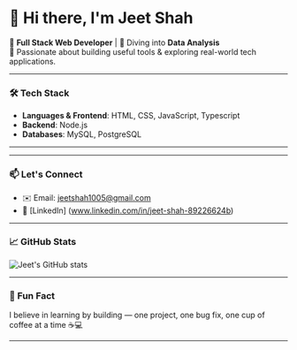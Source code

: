 # 👋 Hi there, I'm Jeet Shah

🎯 **Full Stack Web Developer** | 🌊 Diving into **Data Analysis**  
🔧 Passionate about building useful tools & exploring real-world tech applications.

---

### 🛠️ Tech Stack
- **Languages & Frontend**: HTML, CSS, JavaScript, Typescript
- **Backend**: Node.js
- **Databases**: MySQL, PostgreSQL  

---

---

### 📫 Let's Connect
- ✉️ Email: [jeetshah1005@gmail.com](mailto:jeetshah1005@gmail.com)  
- 🔗 [LinkedIn] (www.linkedin.com/in/jeet-shah-89226624b) 

---

### 📈 GitHub Stats
![Jeet's GitHub stats](https://github-readme-stats.vercel.app/api?username=Jeet004&show_icons=true&theme=radical)

---

<!-- Optional Fun Section -->
### 🎉 Fun Fact
I believe in learning by building — one project, one bug fix, one cup of coffee at a time ☕💻

---
